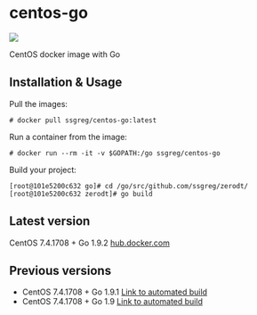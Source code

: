 # centos-go

[![](https://dockerbuildbadges.quelltext.eu/status.svg?organization=ssgreg&repository=centos-go)](https://hub.docker.com/r/ssgreg/centos-go/builds/)

CentOS docker image with Go

## Installation & Usage

Pull the images:

```
# docker pull ssgreg/centos-go:latest
```

Run a container from the image:

```
# docker run --rm -it -v $GOPATH:/go ssgreg/centos-go
```

Build your project:

```
[root@101e5200c632 go]# cd /go/src/github.com/ssgreg/zerodt/
[root@101e5200c632 zerodt]# go build
```

## Latest version

CentOS 7.4.1708 + Go 1.9.2
[hub.docker.com](https://hub.docker.com/r/ssgreg/centos-go/)

## Previous versions

* CentOS 7.4.1708 + Go 1.9.1 [Link to automated build](https://hub.docker.com/r/ssgreg/centos-go/builds/bmrfkmrxnrfwpyd5ercazxg/)
* CentOS 7.4.1708 + Go 1.9 [Link to automated build](https://hub.docker.com/r/ssgreg/centos-go/builds/bhg3y8cckzhxvuqovuljlpb/)
